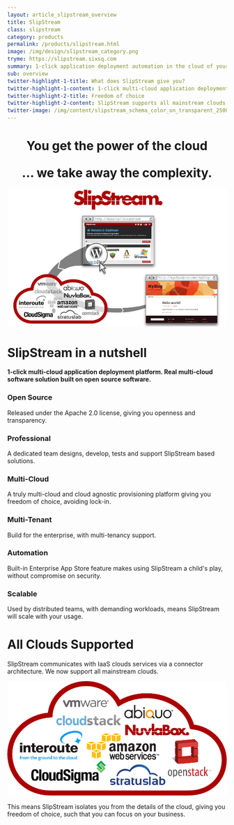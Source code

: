 ```yaml
---
layout: article_slipstream_overview
title: SlipStream
class: slipstream
category: products
permalink: /products/slipstream.html
image: /img/design/slipstream_category.png
tryme: https://slipstream.sixsq.com
summary: 1-click application deployment automation in the cloud of your choice. An open source solution to build your own app store and DevOps process.
sub: overview
twitter-highlight-1-title: What does SlipStream give you?
twitter-highlight-1-content: 1-click multi-cloud application deployment platform. Real multi-cloud software solution built on open source software
twitter-highlight-2-title: Freedom of choice
twitter-highlight-2-content: SlipStream supports all mainstream clouds.
twitter-image: /img/content/slipstream_schema_color_on_transparent_2500px.png
---
```


<h1 class="slogan" align="center">You get the power of the cloud<p></p>... we take away the complexity.</h1>

<p align="center"><img src="/img/content/slipstream-overview.png" alt="SlipStream overview" width="700" /></p>

SlipStream in a nutshell
====

**1-click multi-cloud application deployment platform. Real multi-cloud software solution built on open source software.**

<div class="list_nutshell clearfix">                
  <div>
      <h3>Open Source</h3>
      <section>
        Released under the Apache 2.0 license, giving you openness and transparency.
      </section>
  </div>
  <div>
      <h3>
          Professional
      </h3>
      <section>
          A dedicated team designs, develop, tests and support SlipStream based solutions.
      </section>
  </div>
  <div>
      <h3>
          Multi-Cloud
      </h3>
      <section>
          A truly multi-cloud and cloud agnostic provisioning platform giving you freedom of choice, avoiding lock-in.
      </section>
  </div>
  <div>
      <h3>
          Multi-Tenant
      </h3>
      <section>
          Build for the enterprise, with multi-tenancy support.
      </section>
  </div>
  <div>
      <h3>
          Automation
      </h3>
      <section>
          Built-in Enterprise App Store feature makes using SlipStream a child's play, without compromise on security.
      </section>
  </div>
  <div>
      <h3>
          Scalable
      </h3>
      <section>
          Used by distributed teams, with demanding workloads, means SlipStream will scale with your usage.
      </section>
  </div>
</div>

All Clouds Supported
========

SlipStream communicates with IaaS clouds services via a connector architecture. We now support all mainstream clouds.

<p align="center"><img src="/img/content/cloud_providers_color_on_transparent_1000px.png" alt="SlipStream Supported Clouds" width="600" /></p>

This means SlipStream isolates you from the details of the cloud, giving you freedom of choice, such that you can focus on your business.
